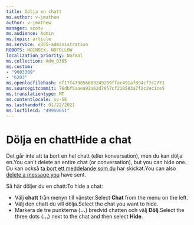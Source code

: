 ```yaml
---
title: Dölja en chatt
ms.author: v-jmathew
author: v-jmathew
manager: scotv
ms.audience: Admin
ms.topic: article
ms.service: o365-administration
ROBOTS: NOINDEX, NOFOLLOW
localization_priority: Normal
ms.collection: Adm_O365
ms.custom:
- "9003309"
- "6203"
ms.openlocfilehash: df17f479856689249209ffac491af894cf7c2771
ms.sourcegitcommit: 76dbf5aaea92a62d7957cf210583a7f2c29c1ce5
ms.translationtype: MT
ms.contentlocale: sv-SE
ms.lasthandoff: 01/22/2021
ms.locfileid: "49950051"
---
```

# <a name="hide-a-chat"></a><span data-ttu-id="dcb12-102">Dölja en chatt</span><span class="sxs-lookup"><span data-stu-id="dcb12-102">Hide a chat</span></span>

<span data-ttu-id="dcb12-103">Det går inte att ta bort en hel chatt (eller konversation), men du kan dölja en.</span><span class="sxs-lookup"><span data-stu-id="dcb12-103">You can't delete an entire chat (or conversation), but you can hide one.</span></span> <span data-ttu-id="dcb12-104">Du kan också [ta bort ett meddelande som du](https://support.office.com/client/delete-a-message-you-have-sent-67bd76a5-04e7-46ea-9ef0-5800865cb8f3) har skickat.</span><span class="sxs-lookup"><span data-stu-id="dcb12-104">You can also [delete a message you](https://support.office.com/client/delete-a-message-you-have-sent-67bd76a5-04e7-46ea-9ef0-5800865cb8f3) have sent.</span></span>

<span data-ttu-id="dcb12-105">Så här döljer du en chatt:</span><span class="sxs-lookup"><span data-stu-id="dcb12-105">To hide a chat:</span></span>

- <span data-ttu-id="dcb12-106">Välj **chatt** från menyn till vänster.</span><span class="sxs-lookup"><span data-stu-id="dcb12-106">Select **Chat** from the menu on the left.</span></span>
- <span data-ttu-id="dcb12-107">Välj den chatt du vill dölja.</span><span class="sxs-lookup"><span data-stu-id="dcb12-107">Select the chat you want to hide.</span></span>
- <span data-ttu-id="dcb12-108">Markera de tre punkterna (**...**) bredvid chatten och välj **Dölj**.</span><span class="sxs-lookup"><span data-stu-id="dcb12-108">Select the three dots (**...**) next to the chat and then select **Hide**.</span></span>
